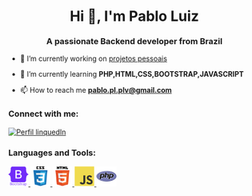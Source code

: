 <h1 align="center">Hi 👋, I'm Pablo Luiz</h1>
<h3 align="center">A passionate Backend developer from Brazil</h3>

- 🔭 I’m currently working on [projetos pessoais](https://github.com/Pablo-Luiz-Vieira/devsbook)

- 🌱 I’m currently learning **PHP,HTML,CSS,BOOTSTRAP,JAVASCRIPT**

- 📫 How to reach me **pablo.pl.plv@gmail.com**

<h3 align="left">Connect with me:</h3>
<p align="left">
<a href="linkedin.com/in/pablo-luiz-ab5407169" target="blank"><img align="center" src="https://cdn.jsdelivr.net/npm/simple-icons@3.0.1/icons/linkedin.svg" alt="Perfil linquedIn" height="30" width="40" /></a>
</p>

<h3 align="left">Languages and Tools:</h3>
<p align="left"> <a href="https://getbootstrap.com" target="_blank"> <img src="https://raw.githubusercontent.com/devicons/devicon/master/icons/bootstrap/bootstrap-plain-wordmark.svg" alt="bootstrap" width="40" height="40"/> </a> <a href="https://www.w3schools.com/css/" target="_blank"> <img src="https://raw.githubusercontent.com/devicons/devicon/master/icons/css3/css3-original-wordmark.svg" alt="css3" width="40" height="40"/> </a> <a href="https://www.w3.org/html/" target="_blank"> <img src="https://raw.githubusercontent.com/devicons/devicon/master/icons/html5/html5-original-wordmark.svg" alt="html5" width="40" height="40"/> </a> <a href="https://developer.mozilla.org/en-US/docs/Web/JavaScript" target="_blank"> <img src="https://raw.githubusercontent.com/devicons/devicon/master/icons/javascript/javascript-original.svg" alt="javascript" width="40" height="40"/> </a> <a href="https://www.php.net" target="_blank"> <img src="https://raw.githubusercontent.com/devicons/devicon/master/icons/php/php-original.svg" alt="php" width="40" height="40"/> </a> </p>
